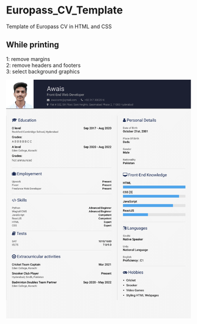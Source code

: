 # Europass_CV_Template
Template of Europass CV in HTML and CSS
## While printing  
1: remove margins  
2: remove headers and footers  
3: select background graphics  

![Image](images/sample.png)
